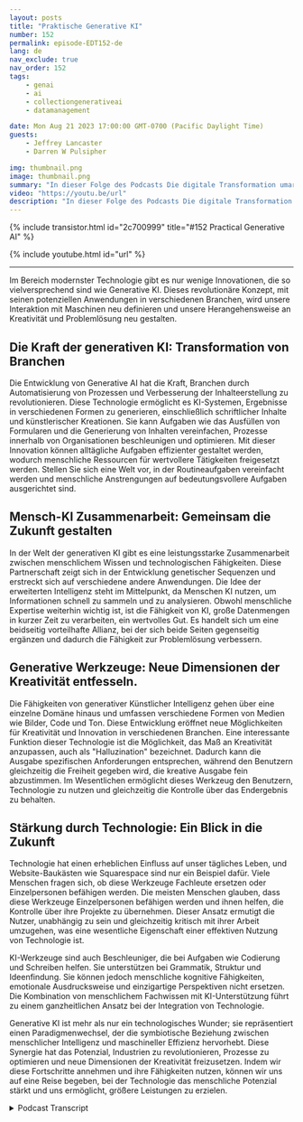 ```yaml
---
layout: posts
title: "Praktische Generative KI"
number: 152
permalink: episode-EDT152-de
lang: de
nav_exclude: true
nav_order: 152
tags:
    - genai
    - ai
    - collectiongenerativeai
    - datamanagement

date: Mon Aug 21 2023 17:00:00 GMT-0700 (Pacific Daylight Time)
guests:
    - Jeffrey Lancaster
    - Darren W Pulsipher

img: thumbnail.png
image: thumbnail.png
summary: "In dieser Folge des Podcasts Die digitale Transformation umarmen führt Gastgeber Darren Pulsipher ein nachdenkliches Gespräch mit Dr. Jeffrey Lancaster. Ihre Diskussion geht auf die praktischen Anwendungen von generativer Künstlicher Intelligenz ein und die tiefgreifende Auswirkung, die sie in verschiedenen Branchen mit sich bringen wird."
video: "https://youtu.be/url"
description: "In dieser Folge des Podcasts Die digitale Transformation umarmen führt Gastgeber Darren Pulsipher ein nachdenkliches Gespräch mit Dr. Jeffrey Lancaster. Ihre Diskussion geht auf die praktischen Anwendungen von generativer Künstlicher Intelligenz ein und die tiefgreifende Auswirkung, die sie in verschiedenen Branchen mit sich bringen wird."
---
```


<div>
{% include transistor.html id="2c700999" title="#152 Practical Generative AI" %}

{% include youtube.html id="url" %}
</div>

---

Im Bereich modernster Technologie gibt es nur wenige Innovationen, die so vielversprechend sind wie Generative KI. Dieses revolutionäre Konzept, mit seinen potenziellen Anwendungen in verschiedenen Branchen, wird unsere Interaktion mit Maschinen neu definieren und unsere Herangehensweise an Kreativität und Problemlösung neu gestalten.

## Die Kraft der generativen KI: Transformation von Branchen

Die Entwicklung von Generative AI hat die Kraft, Branchen durch Automatisierung von Prozessen und Verbesserung der Inhalteerstellung zu revolutionieren. Diese Technologie ermöglicht es KI-Systemen, Ergebnisse in verschiedenen Formen zu generieren, einschließlich schriftlicher Inhalte und künstlerischer Kreationen. Sie kann Aufgaben wie das Ausfüllen von Formularen und die Generierung von Inhalten vereinfachen, Prozesse innerhalb von Organisationen beschleunigen und optimieren. Mit dieser Innovation können alltägliche Aufgaben effizienter gestaltet werden, wodurch menschliche Ressourcen für wertvollere Tätigkeiten freigesetzt werden. Stellen Sie sich eine Welt vor, in der Routineaufgaben vereinfacht werden und menschliche Anstrengungen auf bedeutungsvollere Aufgaben ausgerichtet sind.

## Mensch-KI Zusammenarbeit: Gemeinsam die Zukunft gestalten

In der Welt der generativen KI gibt es eine leistungsstarke Zusammenarbeit zwischen menschlichem Wissen und technologischen Fähigkeiten. Diese Partnerschaft zeigt sich in der Entwicklung genetischer Sequenzen und erstreckt sich auf verschiedene andere Anwendungen. Die Idee der erweiterten Intelligenz steht im Mittelpunkt, da Menschen KI nutzen, um Informationen schnell zu sammeln und zu analysieren. Obwohl menschliche Expertise weiterhin wichtig ist, ist die Fähigkeit von KI, große Datenmengen in kurzer Zeit zu verarbeiten, ein wertvolles Gut. Es handelt sich um eine beidseitig vorteilhafte Allianz, bei der sich beide Seiten gegenseitig ergänzen und dadurch die Fähigkeit zur Problemlösung verbessern.

## Generative Werkzeuge: Neue Dimensionen der Kreativität entfesseln.

Die Fähigkeiten von generativer Künstlicher Intelligenz gehen über eine einzelne Domäne hinaus und umfassen verschiedene Formen von Medien wie Bilder, Code und Ton. Diese Entwicklung eröffnet neue Möglichkeiten für Kreativität und Innovation in verschiedenen Branchen. Eine interessante Funktion dieser Technologie ist die Möglichkeit, das Maß an Kreativität anzupassen, auch als "Halluzination" bezeichnet. Dadurch kann die Ausgabe spezifischen Anforderungen entsprechen, während den Benutzern gleichzeitig die Freiheit gegeben wird, die kreative Ausgabe fein abzustimmen. Im Wesentlichen ermöglicht dieses Werkzeug den Benutzern, Technologie zu nutzen und gleichzeitig die Kontrolle über das Endergebnis zu behalten.

## Stärkung durch Technologie: Ein Blick in die Zukunft

Technologie hat einen erheblichen Einfluss auf unser tägliches Leben, und Website-Baukästen wie Squarespace sind nur ein Beispiel dafür. Viele Menschen fragen sich, ob diese Werkzeuge Fachleute ersetzen oder Einzelpersonen befähigen werden. Die meisten Menschen glauben, dass diese Werkzeuge Einzelpersonen befähigen werden und ihnen helfen, die Kontrolle über ihre Projekte zu übernehmen. Dieser Ansatz ermutigt die Nutzer, unabhängig zu sein und gleichzeitig kritisch mit ihrer Arbeit umzugehen, was eine wesentliche Eigenschaft einer effektiven Nutzung von Technologie ist.

KI-Werkzeuge sind auch Beschleuniger, die bei Aufgaben wie Codierung und Schreiben helfen. Sie unterstützen bei Grammatik, Struktur und Ideenfindung. Sie können jedoch menschliche kognitive Fähigkeiten, emotionale Ausdrucksweise und einzigartige Perspektiven nicht ersetzen. Die Kombination von menschlichem Fachwissen mit KI-Unterstützung führt zu einem ganzheitlichen Ansatz bei der Integration von Technologie.

Generative KI ist mehr als nur ein technologisches Wunder; sie repräsentiert einen Paradigmenwechsel, der die symbiotische Beziehung zwischen menschlicher Intelligenz und maschineller Effizienz hervorhebt. Diese Synergie hat das Potenzial, Industrien zu revolutionieren, Prozesse zu optimieren und neue Dimensionen der Kreativität freizusetzen. Indem wir diese Fortschritte annehmen und ihre Fähigkeiten nutzen, können wir uns auf eine Reise begeben, bei der Technologie das menschliche Potenzial stärkt und uns ermöglicht, größere Leistungen zu erzielen.



<details>
<summary> Podcast Transcript </summary>

<p></p>

</details>
